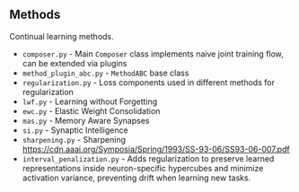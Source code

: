 ## Methods
Continual learning methods.
- `composer.py` - Main `Composer` class implements naive joint training flow, can be extended via plugins
- `method_plugin_abc.py` - `MethodABC` base class
- `regularization.py` - Loss components used in different methods for regularization
- `lwf.py` - Learning without Forgetting
- `ewc.py` - Elastic Weight Consolidation
- `mas.py` - Memory Aware Synapses
- `si.py` - Synaptic Intelligence
- `sharpening.py` - Sharpening https://cdn.aaai.org/Symposia/Spring/1993/SS-93-06/SS93-06-007.pdf
- `interval_penalization.py` - Adds regularization to preserve learned representations inside neuron-specific hypercubes and minimize activation variance, preventing drift when learning new tasks.

